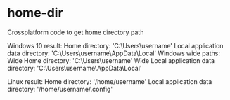 # home-dir
Crossplatform code to get home directory path



Windows 10 result:
Home directory: 'C:\Users\username'
Local application data directory: 'C:\Users\username\AppData\Local'
Windows wide paths:
Wide Home directory: 'C:\Users\username'
Wide Local application data directory: 'C:\Users\username\AppData\Local'


Linux result:
Home directory: '/home/username'
Local application data directory: '/home/username/.config'
